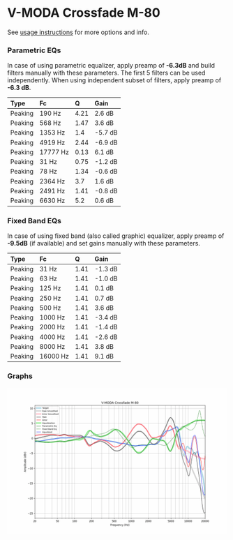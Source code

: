# V-MODA Crossfade M-80
See [usage instructions](https://github.com/jaakkopasanen/AutoEq#usage) for more options and info.

### Parametric EQs
In case of using parametric equalizer, apply preamp of **-6.3dB** and build filters manually
with these parameters. The first 5 filters can be used independently.
When using independent subset of filters, apply preamp of **-6.3 dB**.

| Type    | Fc       |    Q | Gain    |
|:--------|:---------|:-----|:--------|
| Peaking | 190 Hz   | 4.21 | 2.6 dB  |
| Peaking | 568 Hz   | 1.47 | 3.6 dB  |
| Peaking | 1353 Hz  | 1.4  | -5.7 dB |
| Peaking | 4919 Hz  | 2.44 | -6.9 dB |
| Peaking | 17777 Hz | 0.13 | 6.1 dB  |
| Peaking | 31 Hz    | 0.75 | -1.2 dB |
| Peaking | 78 Hz    | 1.34 | -0.6 dB |
| Peaking | 2364 Hz  | 3.7  | 1.6 dB  |
| Peaking | 2491 Hz  | 1.41 | -0.8 dB |
| Peaking | 6630 Hz  | 5.2  | 0.6 dB  |

### Fixed Band EQs
In case of using fixed band (also called graphic) equalizer, apply preamp of **-9.5dB**
(if available) and set gains manually with these parameters.

| Type    | Fc       |    Q | Gain    |
|:--------|:---------|:-----|:--------|
| Peaking | 31 Hz    | 1.41 | -1.3 dB |
| Peaking | 63 Hz    | 1.41 | -1.0 dB |
| Peaking | 125 Hz   | 1.41 | 0.1 dB  |
| Peaking | 250 Hz   | 1.41 | 0.7 dB  |
| Peaking | 500 Hz   | 1.41 | 3.6 dB  |
| Peaking | 1000 Hz  | 1.41 | -3.4 dB |
| Peaking | 2000 Hz  | 1.41 | -1.4 dB |
| Peaking | 4000 Hz  | 1.41 | -2.6 dB |
| Peaking | 8000 Hz  | 1.41 | 3.8 dB  |
| Peaking | 16000 Hz | 1.41 | 9.1 dB  |

### Graphs
![](./V-MODA%20Crossfade%20M-80.png)